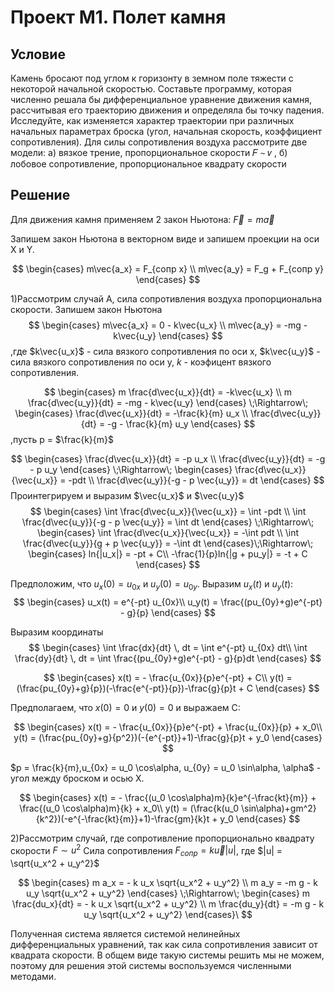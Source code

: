 # Проект М1. Полет камня

## Условие
Камень бросают под углом к горизонту в земном поле
тяжести с некоторой начальной скоростью. Составьте программу, которая
численно решала бы дифференциальное уравнение движения камня,
рассчитывая его траекторию движения и определяла бы точку падения.
Исследуйте, как изменяется характер траектории при различных начальных
параметрах броска (угол, начальная скорость, коэффициент сопротивления).
Для силы сопротивления воздуха рассмотрите две модели: а) вязкое трение,
пропорциональное скорости 𝐹 ∼ 𝑣 , б) лобовое сопротивление,
пропорциональное квадрату скорости

## Решение
Для движения камня применяем 2 закон Ньютона:
$\vec{F} = m \vec{a}$

Запишем закон Ньютона в векторном виде и запишем проекции на оси X и Y. 

$$
\begin{cases}
m\vec{a_x} = F_{сопр x} \\
m\vec{a_y} = F_g + F_{сопр y}
\end{cases}
$$

1)Рассмотрим случай A, сила сопротивления воздуха пропорциональна скорости. 
Запишем закон Ньютона
$$
\begin{cases}
m\vec{a_x} = 0 - k\vec{u_x} \\
m\vec{a_y} = -mg - k\vec{u_y}
\end{cases}
$$
,где $k\vec{u_x}$ - сила вязкого сопротивления по оси x, $k\vec{u_y}$ - сила
вязкого сопротивления по оси y, $k$ - коэфицент вязкого сопротивления.

$$
\begin{cases}
m \frac{d\vec{u_x}}{dt} = -k\vec{u_x} \\
m \frac{d\vec{u_y}}{dt} = -mg - k\vec{u_y}
\end{cases} \;\Rightarrow\;
\begin{cases}
\frac{d\vec{u_x}}{dt} = -\frac{k}{m} u_x \\
\frac{d\vec{u_y}}{dt} = -g - \frac{k}{m} u_y
\end{cases}
$$ ,пусть p = $\frac{k}{m}$ 

$$
\begin{cases}
\frac{d\vec{u_x}}{dt} = -p u_x \\
\frac{d\vec{u_y}}{dt} = -g - p u_y
\end{cases} \;\Rightarrow\;
\begin{cases}
\frac{d\vec{u_x}}{\vec{u_x}} = -pdt \\
\frac{d\vec{u_y}}{-g - p \vec{u_y}} = dt
\end{cases}
$$ Проинтегрируем и выразим $\vec{u_x}$ и $\vec{u_y}$
$$
\begin{cases}
\int \frac{d\vec{u_x}}{\vec{u_x}} = \int -pdt \\
\int \frac{d\vec{u_y}}{-g - p \vec{u_y}} = \int dt
\end{cases} \;\Rightarrow\;
\begin{cases}
\int \frac{d\vec{u_x}}{\vec{u_x}} = -\int pdt \\
\int \frac{d\vec{u_y}}{g + p \vec{u_y}} = -\int dt
\end{cases}\;\Rightarrow\;
\begin{cases}
ln{|u_x|} = -pt + C\\
-\frac{1}{p}ln{|g + pu_y|} = -t + C
\end{cases}
$$

Предположим, что $u_x(0) = u_{0x}$ и $u_y(0) = u_{0y}$. Выразим $u_x(t)$ и $u_y(t)$:
$$
\begin{cases}
u_x(t) = e^{-pt} u_{0x}\\
u_y(t) = \frac{(pu_{0y}+g)e^{-pt} - g}{p}
\end{cases}
$$

Выразим координаты
$$
\begin{cases}
\int \frac{dx}{dt} \, dt = \int e^{-pt} u_{0x} dt\\
\int \frac{dy}{dt} \, dt = \int \frac{(pu_{0y}+g)e^{-pt} - g}{p}dt
\end{cases}
$$

$$
\begin{cases}
x(t) = - \frac{u_{0x}}{p}e^{-pt} + C\\
y(t) = (\frac{pu_{0y}+g}{p})(-\frac{e^{-pt}}{p})-\frac{g}{p}t + C
\end{cases}
$$

Предполагаем, что $x(0) = 0$ и $y(0) = 0$ и выражаем C:

$$
\begin{cases}
x(t) = - \frac{u_{0x}}{p}e^{-pt} + \frac{u_{0x}}{p} + x_0\\
y(t) = (\frac{pu_{0y}+g}{p^2})(-{e^{-pt}}+1)-\frac{g}{p}t + y_0
\end{cases}
$$

$p = \frac{k}{m},u_{0x} = u_0 \cos\alpha, u_{0y} = u_0 \sin\alpha, \alpha$ - угол между броском и осью X.

$$
\begin{cases}
x(t) = - \frac{(u_0 \cos\alpha)m}{k}e^{-\frac{kt}{m}} + \frac{(u_0 \cos\alpha)m}{k} + x_0\\
y(t) = (\frac{k(u_0 \sin\alpha)+gm^2}{k^2})(-e^{-\frac{kt}{m}}+1)-\frac{gm}{k}t + y_0
\end{cases}
$$

2)Рассмотрим случай, где сопротивление пропорционально квадрату скорости $F \sim u^2$
Сила сопротивления $F_{сопр} = k \vec{u} |u|$, где $|u| = \sqrt{u_x^2 + u_y^2}$

$$
\begin{cases}
m a_x = - k u_x \sqrt{u_x^2 + u_y^2} \\
m a_y = -m g - k u_y \sqrt{u_x^2 + u_y^2}
\end{cases} \;\Rightarrow\;
\begin{cases}
m \frac{du_x}{dt} = - k u_x \sqrt{u_x^2 + u_y^2} \\
m \frac{du_y}{dt} = -m g - k u_y \sqrt{u_x^2 + u_y^2}
\end{cases}\
$$

Полученная система является системой нелинейных дифференциальных уравнений, так как сила сопротивления зависит 
от квадрата скорости. В общем виде такую системы решить мы не можем, поэтому для решения этой системы
воспользуемся численными методами.

